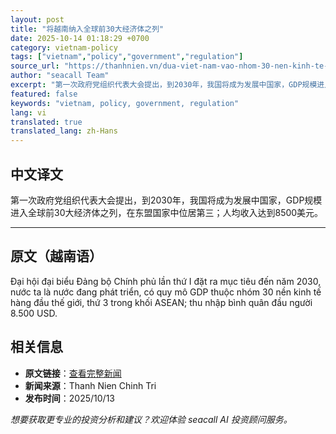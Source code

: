 ```yaml
---
layout: post
title: "将越南纳入全球前30大经济体之列"
date: 2025-10-14 01:18:29 +0700
category: vietnam-policy
tags: ["vietnam","policy","government","regulation"]
source_url: "https://thanhnien.vn/dua-viet-nam-vao-nhom-30-nen-kinh-te-hang-dau-the-gioi-185251014000207773.htm"
author: "seacall Team"
excerpt: "第一次政府党组织代表大会提出，到2030年，我国将成为发展中国家，GDP规模进入全球前30大经济体之列，在东盟国家中位居第三；人均收入达到8500美元。..."
featured: false
keywords: "vietnam, policy, government, regulation"
lang: vi
translated: true
translated_lang: zh-Hans
---
```


## 中文译文

第一次政府党组织代表大会提出，到2030年，我国将成为发展中国家，GDP规模进入全球前30大经济体之列，在东盟国家中位居第三；人均收入达到8500美元。

---

## 原文（越南语）

Đại hội đại biểu Đảng bộ Ch&iacute;nh phủ lần thứ I đặt ra mục ti&ecirc;u đến năm 2030, nước ta l&agrave; nước đang ph&aacute;t triển, c&oacute; quy m&ocirc; GDP thuộc nh&oacute;m 30 nền kinh tế h&agrave;ng đầu thế giới, thứ 3 trong khối ASEAN; thu nhập b&igrave;nh qu&acirc;n đầu người 8.500 USD.

## 相关信息

- **原文链接**：[查看完整新闻](https://thanhnien.vn/dua-viet-nam-vao-nhom-30-nen-kinh-te-hang-dau-the-gioi-185251014000207773.htm)
- **新闻来源**：Thanh Nien Chinh Tri
- **发布时间**：2025/10/13

*想要获取更专业的投资分析和建议？欢迎体验 seacall AI 投资顾问服务。*